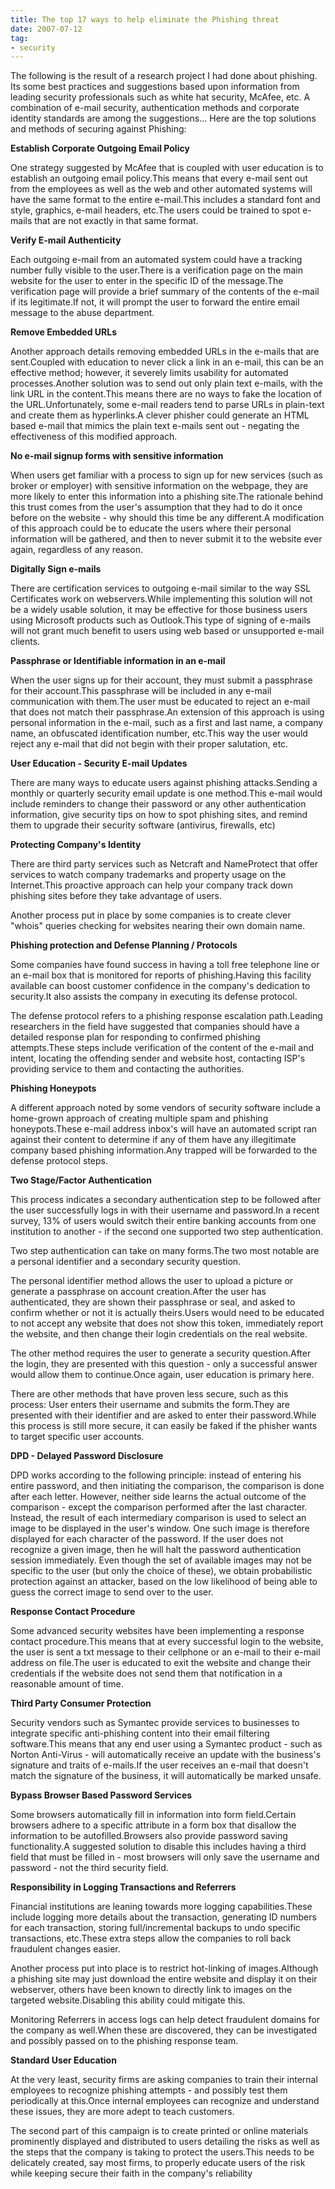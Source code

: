 ```yaml
---
title: The top 17 ways to help eliminate the Phishing threat
date: 2007-07-12
tag:
- security
---
```

The following is the result of a research project I had done about phishing.  Its some best practices and suggestions based upon information from leading security professionals such as white hat security, McAfee, etc.  A combination of e-mail security, authentication methods and corporate identity standards are among the suggestions...  Here are the top solutions and methods of securing against Phishing:

<!--more-->

**Establish Corporate Outgoing Email Policy**

One strategy suggested by McAfee that is coupled with user education is to establish an outgoing email policy.This means that every e-mail sent out from the employees as well as the web and other automated systems will have the same format to the entire e-mail.This includes a standard font and style, graphics, e-mail headers, etc.The users could be trained to spot e-mails that are not exactly in that same format.

**Verify E-mail Authenticity**

Each outgoing e-mail from an automated system could have a tracking number fully visible to the user.There is a verification page on the main website for the user to enter in the specific ID of the message.The verification page will provide a brief summary of the contents of the e-mail if its legitimate.If not, it will prompt the user to forward the entire email message to the abuse department.

**Remove Embedded URLs**

Another approach details removing embedded URLs in the e-mails that are sent.Coupled with education to never click a link in an e-mail, this can be an effective method; however, it severely limits usability for automated processes.Another solution was to send out only plain text e-mails, with the link URL in the content.This means there are no ways to fake the location of the URL.Unfortunately, some e-mail readers tend to parse URLs in plain-text and create them as hyperlinks.A clever phisher could generate an HTML based e-mail that mimics the plain text e-mails sent out - negating the effectiveness of this modified approach.

**No e-mail signup forms with sensitive information**

When users get familiar with a process to sign up for new services (such as broker or employer) with sensitive information on the webpage, they are more likely to enter this information into a phishing site.The rationale behind this trust comes from the user's assumption that they had to do it once before on the website - why should this time be any different.A modification of this approach could be to educate the users where their personal information will be gathered, and then to never submit it to the website ever again, regardless of any reason.

**Digitally Sign e-mails**

There are certification services to outgoing e-mail similar to the way SSL Certificates work on webservers.While implementing this solution will not be a widely usable solution, it may be effective for those business users using Microsoft products such as Outlook.This type of signing of e-mails will not grant much benefit to users using web based or unsupported e-mail clients.

**Passphrase or Identifiable information in an e-mail**

When the user signs up for their account, they must submit a passphrase for their account.This passphrase will be included in any e-mail communication with them.The user must be educated to reject an e-mail that does not match their passphrase.An extension of this approach is using personal information in the e-mail, such as a first and last name, a company name, an obfuscated identification number, etc.This way the user would reject any e-mail that did not begin with their proper salutation, etc.

**User Education - Security E-mail Updates**

There are many ways to educate users against phishing attacks.Sending a monthly or quarterly security email update is one method.This e-mail would include reminders to change their password or any other authentication information, give security tips on how to spot phishing sites, and remind them to upgrade their security software (antivirus, firewalls, etc)

**Protecting Company's Identity**

There are third party services such as Netcraft and NameProtect that offer services to watch company trademarks and property usage on the Internet.This proactive approach can help your company track down phishing sites before they take advantage of users.

Another process put in place by some companies is to create clever "whois" queries checking for websites nearing their own domain name.

**Phishing protection and Defense Planning / Protocols**

Some companies have found success in having a toll free telephone line or an e-mail box that is monitored for reports of phishing.Having this facility available can boost customer confidence in the company's dedication to security.It also assists the company in executing its defense protocol.

The defense protocol refers to a phishing response escalation path.Leading researchers in the field have suggested that companies should have a detailed response plan for responding to confirmed phishing attempts.These steps include verification of the content of the e-mail and intent, locating the offending sender and website host, contacting ISP's providing service to them and contacting the authorities.

**Phishing Honeypots**

A different approach noted by some vendors of security software include a home-grown approach of creating multiple spam and phishing honeypots.These e-mail address inbox's will have an automated script ran against their content to determine if any of them have any illegitimate company based phishing information.Any trapped will be forwarded to the defense protocol steps.

**Two Stage/Factor Authentication**

This process indicates a secondary authentication step to be followed after the user successfully logs in with their username and password.In a recent survey, 13% of users would switch their entire banking accounts from one institution to another - if the second one supported two step authentication.

Two step authentication can take on many forms.The two most notable are a personal identifier and a secondary security question.

The personal identifier method allows the user to upload a picture or generate a passphrase on account creation.After the user has authenticated, they are shown their passphrase or seal, and asked to confirm whether or not it is actually theirs.Users would need to be educated to not accept any website that does not show this token, immediately report the website, and then change their login credentials on the real website.

The other method requires the user to generate a security question.After the login, they are presented with this question - only a successful answer would allow them to continue.Once again, user education is primary here.

There are other methods that have proven less secure, such as this process: User enters their username and submits the form.They are presented with their identifier and are asked to enter their password.While this process is still more secure, it can easily be faked if the phisher wants to target specific user accounts.

**DPD - Delayed Password Disclosure**

DPD works according to the following principle: instead of entering his entire password, and then initiating the comparison, the comparison is done after each letter. However, neither side learns the actual outcome of the comparison - except the comparison performed after the last character. Instead, the result of each intermediary comparison is used to select an image to be displayed in the user's window. One such image is therefore displayed for each character of the password. If the user does not recognize a given image, then he will halt the password authentication session immediately. Even though the set of available images may not be specific to the user (but only the choice of these), we obtain probabilistic protection against an attacker, based on the low likelihood of being able to guess the correct image to send over to the user.

**Response Contact Procedure**

Some advanced security websites have been implementing a response contact procedure.This means that at every successful login to the website, the user is sent a txt message to their cellphone or an e-mail to their e-mail address on file.The user is educated to exit the website and change their credentials if the website does not send them that notification in a reasonable amount of time.

**Third Party Consumer Protection**

Security vendors such as Symantec provide services to businesses to integrate specific anti-phishing content into their email filtering software.This means that any end user using a Symantec product - such as Norton Anti-Virus - will automatically receive an update with the business's signature and traits of e-mails.If the user receives an e-mail that doesn't match the signature of the business, it will automatically be marked unsafe.

**Bypass Browser Based Password Services**

Some browsers automatically fill in information into form field.Certain browsers adhere to a specific attribute in a form box that disallow the information to be autofilled.Browsers also provide password saving functionality.A suggested solution to disable this includes having a third field that must be filled in - most browsers will only save the username and password - not the third security field.

**Responsibility in Logging Transactions and Referrers**

Financial institutions are leaning towards more logging capabilities.These include logging more details about the transaction, generating ID numbers for each transaction, storing full/incremental backups to undo specific transactions, etc.These extra steps allow the companies to roll back fraudulent changes easier.

Another process put into place is to restrict hot-linking of images.Although a phishing site may just download the entire website and display it on their webserver, others have been known to directly link to images on the targeted website.Disabling this ability could mitigate this.

Monitoring Referrers in access logs can help detect fraudulent domains for the company as well.When these are discovered, they can be investigated and possibly passed on to the phishing response team.

**Standard User Education**

At the very least, security firms are asking companies to train their internal employees to recognize phishing attempts - and possibly test them periodically at this.Once internal employees can recognize and understand these issues, they are more adept to teach customers.

The second part of this campaign is to create printed or online materials prominently displayed and distributed to users detailing the risks as well as the steps that the company is taking to protect the users.This needs to be delicately created, say most firms, to properly educate users of the risk while keeping secure their faith in the company's reliability
